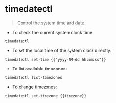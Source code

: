 # timedatectl

> Control the system time and date.

- To check the current system clock time:

`timedatectl`

- To set the local time of the system clock directly:

`timedatectl set-time {{"yyyy-MM-dd hh:mm:ss"}}`

- To list available timezones:

`timedatectl list-timezones`

- To change timezones:

`timedatectl set-timezone {{timezone}}`
